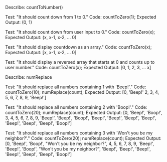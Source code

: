 Describe: countToNumber()

  Test: "It should count down from 1 to 0."
  Code:
  countToZero(1);
  Expected Output: (0, 1)

  Test: "It should count down from user input to 0."
  Code:
  countToZero(x);
  Expected Output: (x, x-1, x-2, ... 0)

  Test: "It should display countdown as an array."
  Code:
  countToZero(x);
  Expected Output: [x, x-1, x-2, ... 0]

  Test: "It should display a reversed array that starts at 0 and counts up to user number."
  Code:
  countToZero(x);
  Expected Output: [0, 1, 2, 3, ... x]

Describe: numReplace

  Test: "It should replace all numbers containing 1 with 'Beep!'."
  Code:
  countToZero(10);
  numReplace(count);
  Expected Output: [0, 'Beep!' 2, 3, 4, 5, 6, 7, 8, 9, 'Beep!']

  Test: "It should replace all numbers containing 2 with 'Boop!'."
  Code:
  countToZero(20);
  numReplace(count);
  Expected Output: [0, 'Beep!', 'Boop!', 3, 4, 5, 6, 7, 8, 9, 'Beep!', 'Beep!', 'Boop!', 'Beep!', 'Beep!', 'Beep!', 'Beep!', 'Beep!', 'Beep!', 'Beep!', 'Boop!']

  Test: "It should replace all numbers containing 3 with 'Won't you be my neighbor?'."
  Code:
  countToZero(20);
  numReplace(count);
  Expected Output: [0, 'Beep!', 'Boop!', "Won't you be my neighbor?", 4, 5, 6, 7, 8, 9, 'Beep!', 'Beep!', 'Boop!', "Won't you be my neighbor?", 'Beep!', 'Beep!', 'Beep!', 'Beep!', 'Beep!', 'Beep!', 'Boop!']
